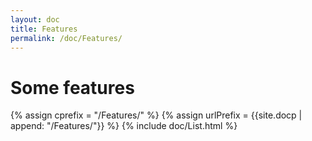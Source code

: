 ```yaml
---
layout: doc
title: Features
permalink: /doc/Features/
---
```

# Some features

{% assign cprefix = "/Features/" %}
{% assign urlPrefix = {{site.docp | append: "/Features/"}} %}
{% include doc/List.html %}